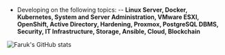 - Developing on the following topics:
 -- **Linux Server, Docker, Kubernetes, System and Server Administration, VMware ESXI, OpenShift, Active Directory, Hardening, Proxmox, PostgreSQL DBMS, Security, IT Infrastructure, Storage, Ansible, Cloud, Blockchain**
    
![Faruk's GitHub stats](https://github-readme-stats.vercel.app/api?username=faruk-guler&show_icons=true&theme=transparent)
